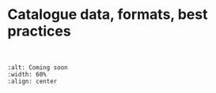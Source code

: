 # Catalogue data, formats, best practices

<br>

```{image} /_static/coming_soon.png
:alt: Coming soon
:width: 60%
:align: center
```
